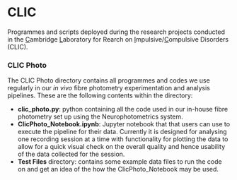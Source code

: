 # CLIC
Programmes and scripts deployed during the research projects conducted in the <ins>C</ins>ambridge <ins>L</ins>aboratory for Rearch on <ins>I</ins>mpulsive/<ins>C</ins>ompulsive Disorders (CLIC).

### CLIC Photo

The CLIC Photo directory contains all programmes and codes we use regularly in our *in vivo* fibre photometry experimentation and analysis pipelines. These are the following contents within the directory:

- **clic_photo.py**: python containing all the code used in our in-house fibre photometry set up using the Neurophotometrics system.
- **ClicPhoto_Notebook.ipynb**: Jupyter notebook that that users can use to execute the pipeline for their data. Currently it is designed for analysing one recording session at a time with functionality for plotting the data to allow for a quick visual check on the overall quality and hence usability of the data collected for the session.
- **Test Files** directory: contains some example data files to run the code on and get an idea of the how the ClicPhoto_Notebook may be used.
